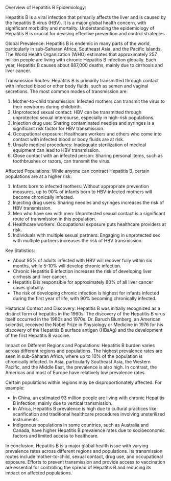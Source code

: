 Overview of Hepatitis B Epidemiology:

Hepatitis B is a viral infection that primarily affects the liver and is caused by the hepatitis B virus (HBV). It is a major global health concern, with significant morbidity and mortality. Understanding the epidemiology of Hepatitis B is crucial for devising effective prevention and control strategies.

Global Prevalence:
Hepatitis B is endemic in many parts of the world, particularly in sub-Saharan Africa, Southeast Asia, and the Pacific Islands. The World Health Organization (WHO) estimates that approximately 257 million people are living with chronic Hepatitis B infection globally. Each year, Hepatitis B causes about 887,000 deaths, mainly due to cirrhosis and liver cancer.

Transmission Routes:
Hepatitis B is primarily transmitted through contact with infected blood or other body fluids, such as semen and vaginal secretions. The most common modes of transmission are:

1. Mother-to-child transmission: Infected mothers can transmit the virus to their newborns during childbirth.
2. Unprotected sexual contact: HBV can be transmitted through unprotected sexual intercourse, especially in high-risk populations.
3. Injection drug use: Sharing contaminated needles and syringes is a significant risk factor for HBV transmission.
4. Occupational exposure: Healthcare workers and others who come into contact with infected blood or body fluids are at risk.
5. Unsafe medical procedures: Inadequate sterilization of medical equipment can lead to HBV transmission.
6. Close contact with an infected person: Sharing personal items, such as toothbrushes or razors, can transmit the virus.

Affected Populations:
While anyone can contract Hepatitis B, certain populations are at a higher risk:

1. Infants born to infected mothers: Without appropriate prevention measures, up to 90% of infants born to HBV-infected mothers will become chronically infected.
2. Injecting drug users: Sharing needles and syringes increases the risk of HBV transmission.
3. Men who have sex with men: Unprotected sexual contact is a significant route of transmission in this population.
4. Healthcare workers: Occupational exposure puts healthcare providers at risk.
5. Individuals with multiple sexual partners: Engaging in unprotected sex with multiple partners increases the risk of HBV transmission.

Key Statistics:
- About 95% of adults infected with HBV will recover fully within six months, while 5-10% will develop chronic infection.
- Chronic Hepatitis B infection increases the risk of developing liver cirrhosis and liver cancer.
- Hepatitis B is responsible for approximately 80% of all liver cancer cases globally.
- The risk of developing chronic infection is highest for infants infected during the first year of life, with 90% becoming chronically infected.

Historical Context and Discovery:
Hepatitis B was initially recognized as a distinct form of hepatitis in the 1960s. The discovery of the Hepatitis B virus itself occurred in the 1960s and 1970s. Dr. Baruch Blumberg, an American scientist, received the Nobel Prize in Physiology or Medicine in 1976 for his discovery of the Hepatitis B surface antigen (HBsAg) and the development of the first Hepatitis B vaccine.

Impact on Different Regions and Populations:
Hepatitis B burden varies across different regions and populations. The highest prevalence rates are seen in sub-Saharan Africa, where up to 10% of the population is chronically infected. In Asia, particularly Southeast Asia, the Western Pacific, and the Middle East, the prevalence is also high. In contrast, the Americas and most of Europe have relatively low prevalence rates.

Certain populations within regions may be disproportionately affected. For example:
- In China, an estimated 93 million people are living with chronic Hepatitis B infection, mainly due to vertical transmission.
- In Africa, Hepatitis B prevalence is high due to cultural practices like scarification and traditional healthcare procedures involving unsterilized instruments.
- Indigenous populations in some countries, such as Australia and Canada, have higher Hepatitis B prevalence rates due to socioeconomic factors and limited access to healthcare.

In conclusion, Hepatitis B is a major global health issue with varying prevalence rates across different regions and populations. Its transmission routes include mother-to-child, sexual contact, drug use, and occupational exposure. Efforts to prevent transmission and provide access to vaccination are essential for controlling the spread of Hepatitis B and reducing its impact on affected populations.